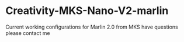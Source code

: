 # Creativity-MKS-Nano-V2-marlin
Current working configurations for Marlin 2.0 from MKS
have questions please contact me
